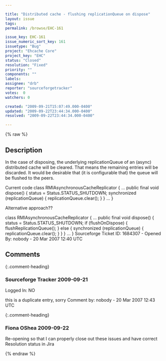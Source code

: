 ```yaml
---

title: "Distributed cache - flushing replicationQueue on dispose"
layout: issue
tags: 
permalink: /browse/EHC-161

issue_key: EHC-161
issue_numeric_sort_key: 161
issuetype: "Bug"
project: "Ehcache Core"
project_key: "EHC"
status: "Closed"
resolution: "Fixed"
priority: ""
components: ""
labels: 
assignee: "drb"
reporter: "sourceforgetracker"
votes:  0
watchers: 0

created: "2009-09-21T15:07:49.000-0400"
updated: "2009-09-22T23:44:34.000-0400"
resolved: "2009-09-22T23:44:34.000-0400"

---
```




{% raw %}



## Description

<div markdown="1" class="description">

In the case of disposing, the underlying replicationQueue of an (async) distributed cache will be cleared. That means the remaining entries will be discarded. It would be desirable that (it is configurable that) the queue will be flushed to the peers.

Current code
 class RMIAsynchronousCacheReplicator \{
   ... 
   public final void dispose() \{
        status = Status.STATUS_SHUTDOWN;
        synchronized (replicationQueue) {
            replicationQueue.clear();
        }
   \}
   ... 
\}

Alternative approach??

class RMIAsynchronousCacheReplicator \{
   ... 
   public final void dispose() \{
        status = Status.STATUS_SHUTDOWN;
        if (flushOnDispose) {
             flushReplicationQueue();
        } else {
             synchronized (replicationQueue) {
                 replicationQueue.clear();
             }
        }
   \}
   ... 
\}
Sourceforge Ticket ID: 1684307 - Opened By: nobody - 20 Mar 2007 12:40 UTC

</div>

## Comments


{:.comment-heading}
### **Sourceforge Tracker** <span class="date">2009-09-21</span>

<div markdown="1" class="comment">

Logged In: NO 

this is a duplicate entry, sorry
Comment by: nobody - 20 Mar 2007 12:43 UTC

</div>


{:.comment-heading}
### **Fiona OShea** <span class="date">2009-09-22</span>

<div markdown="1" class="comment">

Re-opening so that I can properly close out these issues and have correct Resolution status in Jira

</div>



{% endraw %}
